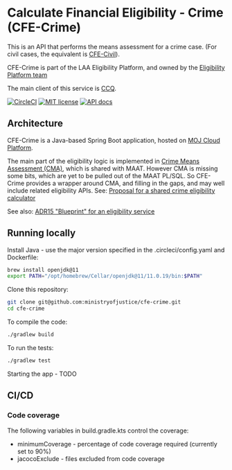 # Calculate Financial Eligibility - Crime (CFE-Crime)

This is an API that performs the means assessment for a crime case. (For civil cases, the equivalent is [CFE-Civil](https://github.com/ministryofjustice/cfe-civil)).

CFE-Crime is part of the LAA Eligibility Platform, and owned by the [Eligibility Platform team](https://dsdmoj.atlassian.net/wiki/spaces/EPT/overview?homepageId=4305552053)

The main client of this service is [CCQ](https://dsdmoj.atlassian.net/wiki/spaces/LE/overview).

[![CircleCI](https://dl.circleci.com/status-badge/img/gh/ministryofjustice/cfe-crime/tree/main.svg?style=shield)](https://dl.circleci.com/status-badge/redirect/gh/ministryofjustice/laa-crime-means-assessment/tree/main)
[![MIT license](https://img.shields.io/badge/License-MIT-blue.svg)](LICENSE)
[![API docs](https://img.shields.io/badge/API_docs_-view-85EA2D.svg?logo=swagger)](https://cfe-crime-dev.apps.live.cloud-platform.service.justice.gov.uk/open-api/swagger-ui/index.html)

## Architecture

CFE-Crime is a Java-based Spring Boot application, hosted on [MOJ Cloud Platform](https://user-guide.cloud-platform.service.justice.gov.uk/documentation/concepts/about-the-cloud-platform.html).

The main part of the eligibility logic is implemented in [Crime Means Assessment (CMA)](https://dsdmoj.atlassian.net/wiki/spaces/ASLST/pages/3917447206/Crime+Means+Assessment+Service+CMA), which is shared with MAAT. However CMA is missing some bits, which are yet to be pulled out of the MAAT PL/SQL. So CFE-Crime provides a wrapper around CMA, and filling in the gaps, and may well include related eligibility APIs. See: [Proposal for a shared crime eligibility calculator](https://docs.google.com/document/d/1XdFWnwkiGnwz2M4wEYIHpkAlQ7h0ze3ZI5L2neupkr4/edit#)

See also: [ADR15 "Blueprint" for an eligibility service](https://dsdmoj.atlassian.net/wiki/spaces/EPT/pages/4413194281/ADR15+Blueprint+for+an+eligibility+service)

## Running locally

Install Java - use the major version specified in the .circleci/config.yaml and Dockerfile:

```sh
brew install openjdk@11
export PATH="/opt/homebrew/Cellar/openjdk@11/11.0.19/bin:$PATH"
```

Clone this repository:

```sh
git clone git@github.com:ministryofjustice/cfe-crime.git
cd cfe-crime
```

To compile the code:

```sh
./gradlew build
```

To run the tests:
```sh
./gradlew test
```

Starting the app - TODO

## CI/CD

### Code coverage
The following variables in build.gradle.kts control the coverage:

* minimumCoverage - percentage of code coverage required (currently set to 90%)
* jacocoExclude - files excluded from code coverage


